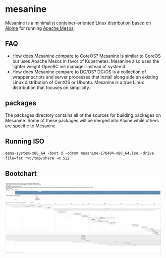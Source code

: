 # mesanine

Mesanine is a minimalist container-oriented Linux distribution based on [Alpine](https://alpinelinux.org) for running [Apache Mesos](https://mesos.apache.org).

## FAQ

  * How does Mesanine compare to CoreOS?
    Mesanine is similar to CoreOS but uses Apache Mesos in favor of Kubernetes. Mesanine also uses the lighter weight OpenRC init manager instead of systemd.
  * How does Mesanine compare to DC/OS?
    DC/OS is a collection of wrapper scripts and server processes that install along side an existing Linux distribution of CentOS or Ubuntu. Mesanine is a true Linux distribution that focuses on simplicity.

## packages

The packages directory contains all of the sources for building packages on Mesanine. Some of these packages will be merged into Alpine while others are specific to Mesanine.

## Running ISO

    qemu-system-x86_64 -boot d -cdrom mesanine-170404-x86_64.iso -drive file=fat:rw:/tmp/share -m 512

## Bootchart

![chart](bootchart.png)

